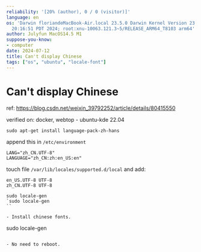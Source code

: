 ```yaml
---
reliability: '[20% (author), 0 / 0 (visitor)]'
language: en
os: 'Darwin floriandeMacBook-Air.local 23.5.0 Darwin Kernel Version 23.5.0: Wed May  1
  20:16:51 PDT 2024; root:xnu-10063.121.3~5/RELEASE_ARM64_T8103 arm64'
author: Julyfun MacOS14.5 M1
suppose-you-know:
- computer
date: 2024-07-12
title: Can't display Chinese
tags: ["os", "ubuntu", "locale-font"]
---
```

# Can't display Chinese

ref: https://blog.csdn.net/weixin_39792252/article/details/80415550

verified on: docker, webtop - ubuntu-kde 22.04

```
sudo apt-get install language-pack-zh-hans
```

append this in `/etc/environment`

```
LANG="zh_CN.UTF-8"
LANGUAGE="zh_CN:zh:en_US:en"
```

touch file `/var/lib/locales/supported.d/local` and add:

```
en_US.UTF-8 UTF-8
zh_CN.UTF-8 UTF-8
```

```
sudo locale-gen
`sudo locale-gen
``

- Install chinese fonts. 

```
sudo locale-gen
```

- No need to reboot.

